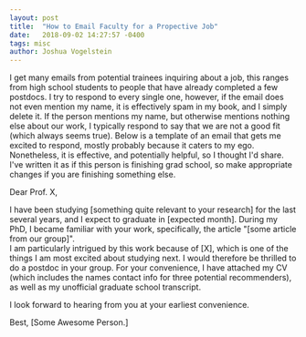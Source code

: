 ```yaml
---
layout: post
title:  "How to Email Faculty for a Propective Job"
date:   2018-09-02 14:27:57 -0400
tags: misc
author: Joshua Vogelstein
---
```


I get many emails from potential trainees inquiring about a job, 
this ranges from high school students to people that have already completed a few postdocs.
I try to respond to every single one, however, if the email does not even mention my name,
it is effectively spam in my book, and I simply delete it.
If the person mentions my name, but otherwise mentions nothing else about our work, 
I typically respond to say that we are not a good fit (which always seems true).
Below is a template of an email that gets me excited to respond, 
mostly probably because it caters to my ego.
Nonetheless, it is effective, and potentially helpful, so I thought I'd share.
I've written it as if this person is finishing grad school, so make appropriate changes if you are finishing something else.

Dear Prof. X, 

I have been studying [something quite relevant to your research] for the last several years, and I expect to graduate in [expected month]. 
During my PhD, I became familiar with your work, specifically, the article "[some article from our group]".  
I am particularly intrigued by this work because of [X], which is one of the things I am most excited about studying next.
I would therefore be thrilled to do a postdoc in your group. 
For your convenience, I have attached my CV (which includes the names contact info for three potential recommenders), 
as well as my unofficial graduate school transcript.

I look forward to hearing from you at your earliest convenience.

Best,
[Some Awesome Person.]
